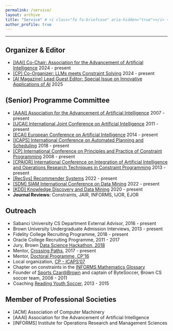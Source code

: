 ```yaml
---
permalink: /service/
layout: archive
title: "Service" # <i class="fa fa-briefcase" aria-hidden="true"></i> <i class="fa fa-globe" aria-hidden="true"></i> 
author_profile: true
---
```


---

## Organizer & Editor
- [[IAAI] Co-Chair: Association for the Advancement of Artificial Intelligence](https://aaai.org/conference/iaai) 2024 - present
- [[CP] Co-Organizer: LLMs meets Constraint Solving](https://groups.google.com/g/constraints/c/yzB2yCbkDXw) 2024 - present
- [[AI Magazine] Lead Guest Editor: Special Issue on Innovative Applications of AI](https://onlinelibrary.wiley.com/journal/23719621) 2025


## (Senior) Programme Committee
- [[AAAI] Association for the Advancement of Artificial Intelligence](https://www.aaai.org) 2007 - present
- [[IJCAI] International Joint Conference on Artificial Intelligence](http://ijcai.org) 2011 - present
- [[ECAI] European Conference on Artificial Intelligence](https://eurai.orgactivities/ECAI_conferences) 2014 - present
- [[ICAPS] International Conference on Automated Planning and Scheduling](https://www.icaps-conference.org) 2018 - present
- [[CP] International Conference on Principles and Practice of Constraint Programming](http://cp2014.a4cp.orgevents/cp-conference-series/) 2008 - present
- [[CPAIOR] International Conference on Integration of Artificial Intelligence and Operations Research Techniques in Constraint Programming](https://cpaior.org) 2013 - present
- [[RecSys] Recommender Systems](https://recsys.acm.org) 2022 - present
- [[SDM] SIAM International Conference on Data Mining](https://www.siam.org) 2022 - present
- [[KDD] Knowledge Discovery and Data Mining](https://www.kdd.org) 2020 - present
- **Journal Reviews:** Constraints, JAIR, INFORMS, IJOR, EJOR


## Outreach
- Sabanci University CS Department External Advisor, 2016 - present
- Brown University Undergraduate Admission Interviews, 2013 - present
- Fidelity College Recruiting Programme, 2018 - present
- Oracle College Recruiting Programme, 2011 - 2017
- Jury, Brown [Data Science Hackathon, 2018](https://browndatathon.devpost.com/) 
- Mentor, [Crossing Paths](https://www.kesisenyollar.org), 2017 - present
- Mentor, [Doctoral Programme, CP’16](http://cp2016.a4cp.orgdates/doctoral.html)
- Local organization, [CP - ICAPS’07](https://archive.a4cp.orgcp2007/Welcome.html)
- Chapter on constraints in the [INFORMS Mathematics Glossary](https://glossary.informs.orgver2/mpgwiki/index.php?title=Category:Constraint_Programming)
- Founder of [Sports Czar@Brown](http://cs.brown.edu/grad/misc/jobs/jobs.html#sport) and captain of ByteSoccer, Brown CS soccer team, 2008 - 2011
- Coaching [Reading Youth Soccer](https://www.sportsmanager.us/readingyouthsoccer.htm), 2013 - 2015

## Member of Professional Societies
* [ACM] Association of Computer Machinery
* [AAAI] Association for the Advancement of Artificial Intelligence
* [INFORMS] Institute for Operations Research and Management Sciences

<!--
* [CPNA] Constraint Programming Society in North America
Constraints'19, JAIR'17, INFORMS'10'15, IJOR'14, AI Magazine'13, ECAI'13, CPAIOR'10, CP'09, CP’08, AAAI'08
-->

